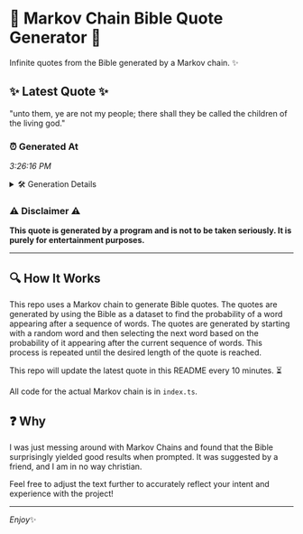 # 📖 Markov Chain Bible Quote Generator 📖

Infinite quotes from the Bible generated by a Markov chain. ✨

## ✨ Latest Quote ✨
"unto them, ye are not my people; there shall they be called the children of the living god."

### ⏰ Generated At
*3:26:16 PM*

<details>
    <summary>🛠️ Generation Details</summary>
    <p>
        <strong>🌱 Seed:</strong> unto<br>
        <strong>🔄 Iterations:</strong> 17<br>
        <strong>📜 Context History:</strong><br>[ unto ]: them,<br>[ unto, them, ]: ye<br>[ unto, them,, ye ]: are<br>[ unto, them,, ye, are ]: not<br>[ unto, them,, ye, are, not ]: my<br>[ unto, them,, ye, are, not, my ]: people;<br>[ them,, ye, are, not, my, people; ]: there<br>[ ye, are, not, my, people;, there ]: shall<br>[ are, not, my, people;, there, shall ]: they<br>[ not, my, people;, there, shall, they ]: be<br>[ my, people;, there, shall, they, be ]: called<br>[ people;, there, shall, they, be, called ]: the<br>[ there, shall, they, be, called, the ]: children<br>[ shall, they, be, called, the, children ]: of<br>[ they, be, called, the, children, of ]: the<br>[ be, called, the, children, of, the ]: living<br>[ called, the, children, of, the, living ]: god.<br>
    </p>
</details>

### ⚠️ Disclaimer ⚠️
**This quote is generated by a program and is not to be taken seriously. It is purely for entertainment purposes.**

---

## 🔍 How It Works

This repo uses a Markov chain to generate Bible quotes. The quotes are generated by using the Bible as a dataset to find the probability of a word appearing after a sequence of words. The quotes are generated by starting with a random word and then selecting the next word based on the probability of it appearing after the current sequence of words. This process is repeated until the desired length of the quote is reached.

This repo will update the latest quote in this README every 10 minutes. ⏳

All code for the actual Markov chain is in `index.ts`.

## ❓ Why

I was just messing around with Markov Chains and found that the Bible surprisingly yielded good results when prompted. 
It was suggested by a friend, and I am in no way christian.

Feel free to adjust the text further to accurately reflect your intent and experience with the project!

---

*Enjoy*✨
